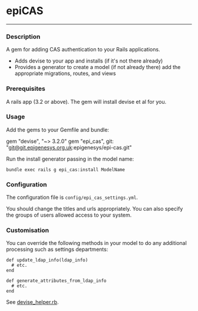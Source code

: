 # epiCAS
---

### Description
A gem for adding CAS authentication to your Rails applications.

* Adds devise to your app and installs (if it's not there already)
* Provides a generator to create a model (if not already there) add the appropriate migrations, routes, and views  

### Prerequisites
A rails app (3.2 or above). The gem will install devise et al for you.


### Usage
Add the gems to your Gemfile and bundle:

  gem "devise", "~> 3.2.0"
	gem "epi_cas", git: "git@git.epigenesys.org.uk:epigenesys/epi-cas.git"
	
Run the install generator passing in the model name:

    bundle exec rails g epi_cas:install ModelName
    
### Configuration
The configuration file is `config/epi_cas_settings.yml`.

You should change the titles and urls appropriately. You can also specify the groups of users allowed access to your system.

### Customisation
You can override the following methods in your model to do any additional processing such as settings departments:

    def update_ldap_info(ldap_info)
      # etc.
    end
    
    def generate_attributes_from_ldap_info
      # etc.
    end
 
See [devise_helper.rb](lib/epi_cas/devise_helper.rb).